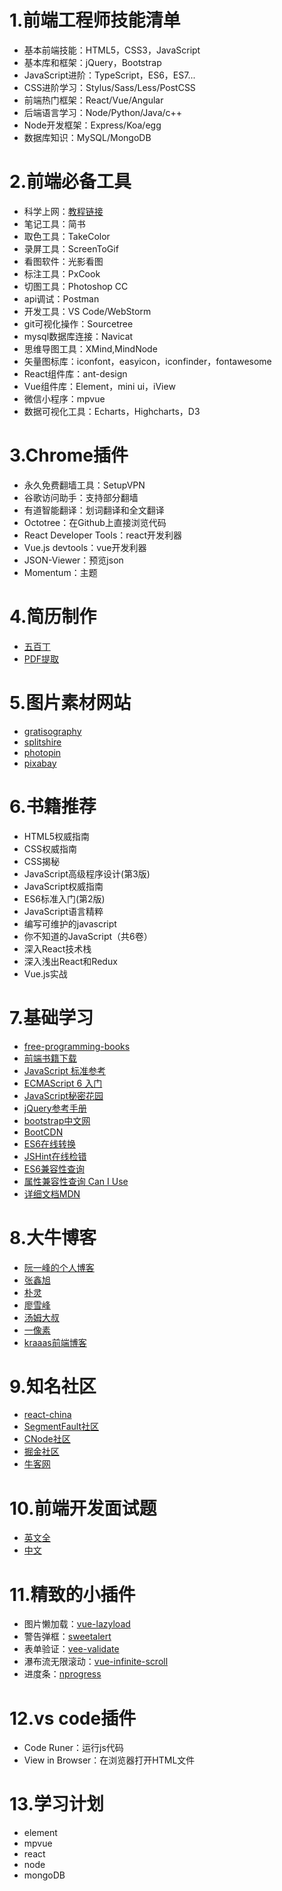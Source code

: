 
# 1.前端工程师技能清单
- 基本前端技能：HTML5，CSS3，JavaScript
- 基本库和框架：jQuery，Bootstrap
- JavaScript进阶：TypeScript，ES6，ES7...
- CSS进阶学习：Stylus/Sass/Less/PostCSS
- 前端热门框架：React/Vue/Angular
- 后端语言学习：Node/Python/Java/c++
- Node开发框架：Express/Koa/egg
- 数据库知识：MySQL/MongoDB

# 2.前端必备工具
- 科学上网：[教程链接](https://github.com/Alvin9999/new-pac/wiki/%E8%87%AA%E5%BB%BAss%E6%9C%8D%E5%8A%A1%E5%99%A8%E6%95%99%E7%A8%8B)
- 笔记工具：简书
- 取色工具：TakeColor
- 录屏工具：ScreenToGif
- 看图软件：光影看图
- 标注工具：PxCook 
- 切图工具：Photoshop CC
- api调试：Postman
- 开发工具：VS Code/WebStorm
- git可视化操作：Sourcetree
- mysql数据库连接：Navicat
- 思维导图工具：XMind,MindNode
- 矢量图标库：iconfont，easyicon，iconfinder，fontawesome
- React组件库：ant-design
- Vue组件库：Element，mini ui，iView
- 微信小程序：mpvue
- 数据可视化工具：Echarts，Highcharts，D3

# 3.Chrome插件
- 永久免费翻墙工具：SetupVPN
- 谷歌访问助手：支持部分翻墙
- 有道智能翻译：划词翻译和全文翻译
- Octotree：在Github上直接浏览代码 
- React Developer Tools：react开发利器
- Vue.js devtools：vue开发利器
- JSON-Viewer：预览json
- Momentum：主题

# 4.简历制作
- [五百丁](http://www.500d.me/)
- [PDF提取](http://www.pdfdo.com/pdf-extract-page.aspx)


# 5.图片素材网站
- [gratisography](https://gratisography.com)
- [splitshire](https://www.splitshire.com/)
- [photopin](http://photopin.com/)
- [pixabay](https://pixabay.com/)

# 6.书籍推荐
- HTML5权威指南
- CSS权威指南
- CSS揭秘
- JavaScript高级程序设计(第3版)
- JavaScript权威指南
- ES6标准入门(第2版)
- JavaScript语言精粹
- 编写可维护的javascript
- 你不知道的JavaScript（共6卷）
- 深入React技术栈
- 深入浅出React和Redux
- Vue.js实战

# 7.基础学习
- [free-programming-books](https://github.com/EbookFoundation/free-programming-books/blob/master/free-programming-books-zh.md)
- [前端书籍下载](http://udn.yyuap.com/thread-55039-1-1.html)
- [JavaScript 标准参考](http://javascript.ruanyifeng.com/) 
- [ECMAScript 6 入门](http://es6.ruanyifeng.com/) 
- [JavaScript秘密花园](http://www.jb51.net/onlineread/JavaScript-Garden-CN/)
- [jQuery参考手册](http://jquery.cuishifeng.cn/)
- [bootstrap中文网](http://v3.bootcss.com/components/)
- [BootCDN](http://www.bootcdn.cn/)
- [ES6在线转换](https://babeljs.io/repl/#?babili=false&evaluate=false&lineWrap=true&presets=es2015&targets=&browsers=&builtIns=false&debug=false&code_lz=LAKCA)
- [JSHint在线检错](http://jshint.com/)
- [ES6兼容性查询](https://kangax.github.io/compat-table/es6/)
- [属性兼容性查询 Can I Use](https://caniuse.com/)
- [详细文档MDN](https://developer.mozilla.org/en-US/)

# 8.大牛博客
- [阮一峰的个人博客](http://www.ruanyifeng.com/blog/)
- [张鑫旭](http://www.zhangxinxu.com/wordpress/)
- [朴灵](https://github.com/JacksonTian/fks) 
- [廖雪峰](http://www.liaoxuefeng.com/) 
- [汤姆大叔](http://www.cnblogs.com/TomXu/archive/2011/12/15/2288411.html)
- [一像素](http://www.cnblogs.com/onepixel/p/7021506.html)
- [kraaas前端博客](https://segmentfault.com/blog/kraaas)

# 9.知名社区
- [react-china](http://react-china.org/latest)
- [SegmentFault社区](https://www.sogou.com/link?url=LeoKdSZoUyArXzaS37hO6RrhaNvev1EVreaVHN88tHY.&query=segmentFault)
- [CNode社区](http://cnodejs.org/)
- [掘金社区](https://juejin.im/)
- [牛客网](https://www.nowcoder.com/2646659)

# 10.前端开发面试题
- [英文全](https://github.com/h5bp/Front-end-Developer-Interview-Questions)
- [中文]( https://github.com/markyun/My-blog/tree/master/Front-end-Developer-Questions/Question)

# 11.精致的小插件
- 图片懒加载：[vue-lazyload](https://github.com/hilongjw/vue-lazyload)
- 警告弹框：[sweetalert](https://github.com/t4t5/sweetalert)
- 表单验证：[vee-validate](https://github.com/baianat/vee-validate)
- 瀑布流无限滚动：[vue-infinite-scroll](https://github.com/ElemeFE/vue-infinite-scroll)
- 进度条：[nprogress](https://github.com/rstacruz/nprogress/)

# 12.vs code插件
- Code Runer：运行js代码
- View in Browser：在浏览器打开HTML文件

# 13.学习计划
- element 
- mpvue
- react
- node
- mongoDB